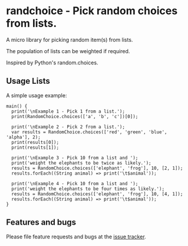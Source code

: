 # randchoice - Pick random choices from lists.

A micro library for picking random item(s) from lists.

The population of lists can be weighted if required.

Inspired by Python's random.choices.

## Usage Lists

A simple usage example:

    main() {
      print('\nExample 1 - Pick 1 from a list.');
      print(RandomChoice.choices(['a', 'b', 'c'])[0]);
    
      print('\nExample 2 - Pick 2 from a list.');
      var results = RandomChoice.choices(['red', 'green', 'blue', 'alpha'], 2);
      print(results[0]);
      print(results[1]);
    
      print('\nExample 3 - Pick 10 from a list and ');
      print('weight the elephants to be twice as likely.');
      results = RandomChoice.choices(['elephant', 'frog'], 10, [2, 1]);
      results.forEach((String animal) => print('\t$animal'));
    
      print('\nExample 4 - Pick 10 from a list and ');
      print('weight the elephants to be four times as likely.');
      results = RandomChoice.choices(['elephant', 'frog'], 10, [4, 1]);
      results.forEach((String animal) => print('\t$animal'));
    }

## Features and bugs

Please file feature requests and bugs at the [issue tracker][tracker].

[tracker]: https://github.com/daftspaniel/randchoice/issues
